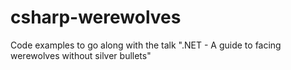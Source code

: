 # csharp-werewolves
Code examples to go along with the talk ".NET - A guide to facing werewolves without silver bullets"
